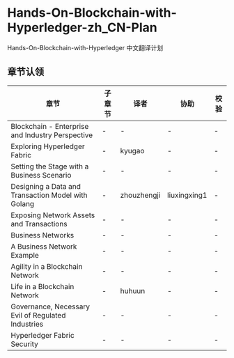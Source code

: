 # Hands-On-Blockchain-with-Hyperledger-zh_CN-Plan
Hands-On-Blockchain-with-Hyperledger 中文翻译计划


## 章节认领
| 章节 | 子章节 | 译者 | 协助 | 校验 |
| --- | --- | --- | --- | --- |
| Blockchain - Enterprise and Industry Perspective | - | - | - | - |
| Exploring Hyperledger Fabric | - | kyugao | - | - |
| Setting the Stage with a Business Scenario | - | - | - | - |
| Designing a Data and Transaction Model with Golang | - | zhouzhengji | liuxingxing1 | - |
| Exposing Network Assets and Transactions | - | - | - | - |
| Business Networks | - | - | - | - |
| A Business Network Example | - | - | - | - |
| Agility in a Blockchain Network | - | - | - | - |
| Life in a Blockchain Network | - | huhuun | - | - |
| Governance, Necessary Evil of Regulated Industries | - | - | - | - |
| Hyperledger Fabric Security | - | - | - | - |
